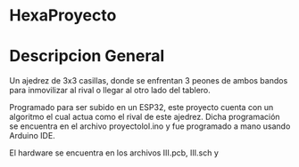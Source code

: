 # HexaProyecto

# Descripcion General
Un ajedrez de 3x3 casillas, donde se enfrentan 3 peones de ambos bandos para inmovilizar al rival o llegar al otro lado del tablero.


Programado para ser subido en un ESP32, este proyecto cuenta con un algoritmo el cual actua como el rival de este ajedrez. Dicha programación se encuentra en el archivo proyectolol.ino y fue programado a mano usando Arduino IDE.

El hardware se encuentra en los archivos III.pcb, III.sch y 
